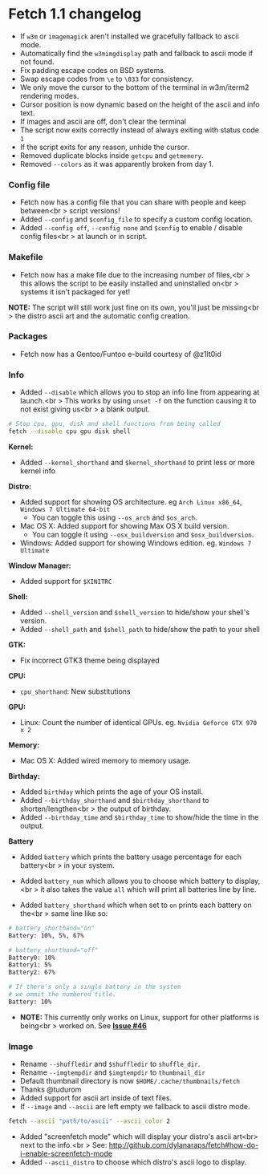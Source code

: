 # Fetch 1.1 changelog

- If `w3m` or `imagemagick` aren't installed we gracefully fallback to ascii mode.
- Automatically find the `w3mimgdisplay` path and fallback to ascii mode if not found.
- Fix padding escape codes on BSD systems.
- Swap escape codes from `\e` to `\033` for consistency.
- We only move the cursor to the bottom of the terminal in w3m/iterm2 rendering modes.
- Cursor position is now dynamic based on the height of the ascii and info text.
- If images and ascii are off, don't clear the terminal
- The script now exits correctly instead of always exiting with status code `1`
- If the script exits for any reason, unhide the cursor.
- Removed duplicate blocks inside `getcpu` and `getmemory`.
- Removed `--colors` as it was apparently broken from day 1.

### Config file

- Fetch now has a config file that you can share with people and keep between<br \>
script versions!
- Added `--config` and `$config_file` to specify a custom config location.
- Added `--config off`, `--config none` and `$config` to enable / disable config files<br \>
at launch or in script.


### Makefile

- Fetch now has a make file due to the increasing number of files,<br \>
this allows the script to be easily installed and uninstalled on<br \>
systems it isn't packaged for yet!

**NOTE:** The script will still work just fine on its own, you'll just be missing<br \>
the distro ascii art and the automatic config creation.


### Packages

- Fetch now has a Gentoo/Funtoo e-build courtesy of @z1lt0id


### Info

- Added `--disable` which allows you to stop an info line from appearing at launch.<br \>
This works by using `unset -f` on the function causing it to not exist giving us<br \>
a blank output.

```sh
# Stop cpu, gpu, disk and shell functions from being called
fetch --disable cpu gpu disk shell
```

**Kernel:**

- Added `--kernel_shorthand` and `$kernel_shorthand` to print less or more kernel info

**Distro:**

- Added support for showing OS architecture. eg `Arch Linux x86_64`, `Windows 7 Ultimate 64-bit`
    - You can toggle this using `--os_arch` and `$os_arch`.
- Mac OS X: Added support for showing Max OS X build version.
    - You can toggle it using `--osx_buildversion` and `$osx_buildversion`.
- Windows: Added support for showing Windows edition. eg. `Windows 7 Ultimate`

**Window Manager:**

- Added support for `$XINITRC`

**Shell:**

- Added `--shell_version` and `$shell_version` to hide/show your shell's version.
- Added `--shell_path` and `$shell_path` to hide/show the path to your shell

**GTK:**

- Fix incorrect GTK3 theme being displayed

**CPU:**

- `cpu_shorthand`: New substitutions

**GPU:**

- Linux: Count the number of identical GPUs. eg. `Nvidia Geforce GTX 970 x 2`

**Memory:**

- Mac OS X: Added wired memory to memory usage.

**Birthday:**

- Added `birthday` which prints the age of your OS install.
- Added `--birthday_shorthand` and `$birthday_shorthand` to shorten/lengthen<br \>
the output of birthday.
- Added `--birthday_time` and `$birthday_time` to show/hide the time in the output.

**Battery**

- Added `battery` which prints the battery usage percentage for each battery<br \>
in your system.

- Added `battery_num` which allows you to choose which battery to display, <br \>
it also takes the value `all` which will print all batteries line by line.
- Added `battery_shorthand` which when set to `on` prints each battery on the<br \>
same line like so:

```sh
# battery_shorthand="on"
Battery: 10%, 5%, 67%

# battery_shorthand="off"
Battery0: 10%
Battery1: 5%
Battery2: 67%

# If there's only a single battery in the system
# we ommit the numbered title.
Battery: 10%
```

- **NOTE:** This currently only works on Linux, support for other platforms is being<br \>
worked on. See **[Issue #46](https://github.com/dylanaraps/fetch/issues/46)**


### Image

- Rename `--shuffledir` and `$shuffledir` to `shuffle_dir`.
- Rename `--imgtempdir` and `$imgtempdir` to `thumbnail_dir`
- Default thumbnail directory is now `$HOME/.cache/thumbnails/fetch`
 - Thanks @tudurom
- Added support for ascii art inside of text files.
- If `--image` and `--ascii` are left empty we fallback to ascii distro mode.

```sh
fetch --ascii "path/to/ascii" --ascii_color 2

```

- Added "screenfetch mode" which will display your distro's ascii art<br\>
  next to the info.<br \>
  See: http://github.com/dylanaraps/fetch#how-do-i-enable-screenfetch-mode
- Added `--ascii_distro` to choose which distro's ascii logo to display.
